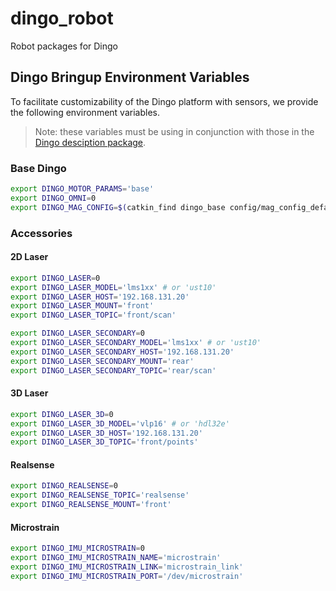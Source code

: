 dingo_robot
============

Robot packages for Dingo

## Dingo Bringup Environment Variables
To facilitate customizability of the Dingo platform with sensors, we provide the following environment variables. 
> Note: these variables must be using in conjunction with those in the [Dingo desciption package](https://github.com/dingo-cpr/dingo/). 

### Base Dingo
```bash
export DINGO_MOTOR_PARAMS='base'
export DINGO_OMNI=0
export DINGO_MAG_CONFIG=$(catkin_find dingo_base config/mag_config_default.yaml --first-only)
```

### Accessories

#### 2D Laser
```bash
export DINGO_LASER=0
export DINGO_LASER_MODEL='lms1xx' # or 'ust10'
export DINGO_LASER_HOST='192.168.131.20'
export DINGO_LASER_MOUNT='front'
export DINGO_LASER_TOPIC='front/scan'
```

```bash
export DINGO_LASER_SECONDARY=0
export DINGO_LASER_SECONDARY_MODEL='lms1xx' # or 'ust10'
export DINGO_LASER_SECONDARY_HOST='192.168.131.20'
export DINGO_LASER_SECONDARY_MOUNT='rear'
export DINGO_LASER_SECONDARY_TOPIC='rear/scan'
```

#### 3D Laser
```bash
export DINGO_LASER_3D=0
export DINGO_LASER_3D_MODEL='vlp16' # or 'hdl32e'
export DINGO_LASER_3D_HOST='192.168.131.20'
export DINGO_LASER_3D_TOPIC='front/points'
```

#### Realsense
```bash
export DINGO_REALSENSE=0
export DINGO_REALSENSE_TOPIC='realsense'
export DINGO_REALSENSE_MOUNT='front'
```
#### Microstrain 
```bash
export DINGO_IMU_MICROSTRAIN=0
export DINGO_IMU_MICROSTRAIN_NAME='microstrain'
export DINGO_IMU_MICROSTRAIN_LINK='microstrain_link'
export DINGO_IMU_MICROSTRAIN_PORT='/dev/microstrain'
```
